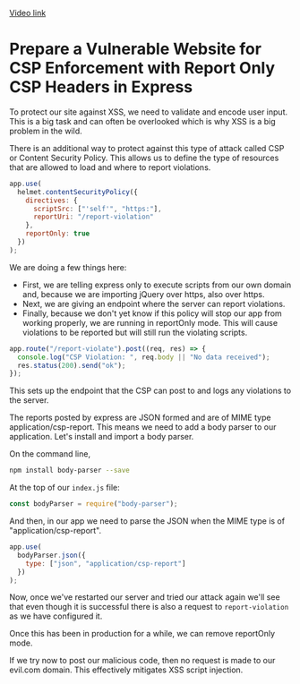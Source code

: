[Video link](https://egghead.io/lessons/egghead-prepare-a-vulnerable-website-for-csp-enforcement-with-report-only-csp-headers-in-express)

# Prepare a Vulnerable Website for CSP Enforcement with Report Only CSP Headers in Express

To protect our site against XSS, we need to validate and encode user input. This is a big task and can often be overlooked which is why XSS is a big problem in the wild.

There is an additional way to protect against this type of attack called CSP or Content Security Policy. This allows us to define the type of resources that are allowed to load and where to report violations.

```js
app.use(
  helmet.contentSecurityPolicy({
    directives: {
      scriptSrc: ["'self'", "https:"],
      reportUri: "/report-violation"
    },
    reportOnly: true
  })
);
```

We are doing a few things here:

- First, we are telling express only to execute scripts from our own domain and, because we are importing jQuery over https, also over https.
- Next, we are giving an endpoint where the server can report violations.
- Finally, because we don't yet know if this policy will stop our app from working properly, we are running in reportOnly mode. This will cause violations to be reported but will still run the violating scripts.

```js
app.route("/report-violate").post((req, res) => {
  console.log("CSP Violation: ", req.body || "No data received");
  res.status(200).send("ok");
});
```

This sets up the endpoint that the CSP can post to and logs any violations to the server.

The reports posted by express are JSON formed and are of MIME type application/csp-report. This means we need to add a body parser to our application. Let's install and import a body parser.

On the command line,

```bash
npm install body-parser --save
```

At the top of our `index.js` file:

```js
const bodyParser = require("body-parser");
```

And then, in our app we need to parse the JSON when the MIME type is of "application/csp-report".

```js
app.use(
  bodyParser.json({
    type: ["json", "application/csp-report"]
  })
);
```

Now, once we've restarted our server and tried our attack again we'll see that even though it is successful there is also a request to `report-violation` as we have configured it.

Once this has been in production for a while, we can remove reportOnly mode.

If we try now to post our malicious code, then no request is made to our evil.com domain. This effectively mitigates XSS script injection.
